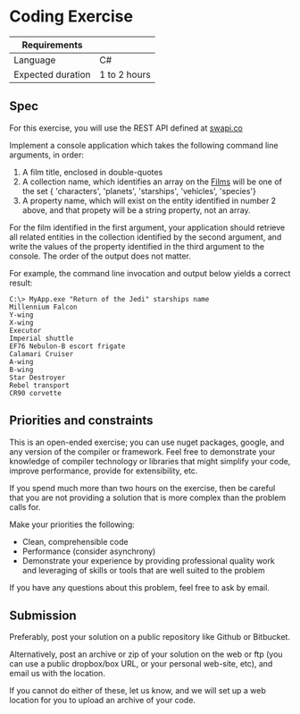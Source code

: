 # Coding Exercise


|Requirements        |             |
|--------------------|-------------|
|Language            |C#           |
|Expected duration   |1 to 2 hours |

## Spec

For this exercise, you will use the REST API defined at [swapi.co](http://swapi.co/)

Implement a console application which takes the following command line arguments, in order:

1. A film title, enclosed in double-quotes
2. A collection name, which identifies an array on the [Films](http://swapi.co/documentation#films) will be one of the set { 'characters', 'planets', 'starships', 'vehicles', 'species'}
3. A property name, which will exist on the entity identified in number 2 above, and that propety will be a string property, not an array.

For the film identified in the first argument, your application should retrieve all related entities in the collection identified by the second argument, and write the values of the property identified in the third argument to the console. The order of the output does not matter.

For example, the command line invocation and output below yields a correct result:

```
C:\> MyApp.exe "Return of the Jedi" starships name
Millennium Falcon
Y-wing
X-wing
Executor
Imperial shuttle
EF76 Nebulon-B escort frigate
Calamari Cruiser
A-wing
B-wing
Star Destroyer
Rebel transport
CR90 corvette
```

## Priorities and constraints

This is an open-ended exercise; you can use nuget packages, google, and any version of the compiler or framework. Feel free to demonstrate your knowledge of compiler technology or libraries that might simplify your code, improve performance, provide for extensibility, etc.

If you spend much more than two hours on the exercise, then be careful that you are not providing a solution that is more complex than the problem calls for.

Make your priorities the following:

* Clean, comprehensible code
* Performance (consider asynchrony)
* Demonstrate your experience by providing professional quality work and leveraging of skills or tools that are well suited to the problem

If you have any questions about this problem, feel free to ask by email.

## Submission
Preferably, post your solution on a public repository like Github or Bitbucket.

Alternatively, post an archive or zip of your solution on the web or ftp (you can use a public dropbox/box URL, or your personal web-site, etc), and email us with the location.

If you cannot do either of these, let us know, and we will set up a web location for you to upload an archive of your code.